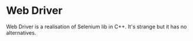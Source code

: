 # Web Driver

Web Driver is a realisation of Selenium lib in C++. It's strange but it has
no alternatives.